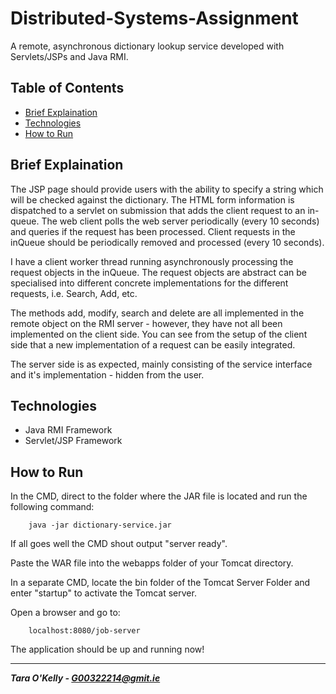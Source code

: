 # Distributed-Systems-Assignment
A remote, asynchronous dictionary lookup service developed with Servlets/JSPs and Java RMI.


## Table of Contents

+ [Brief Explaination](#brief_explaination)
+ [Technologies](#technologies)
+ [How to Run](#how-to-run)

## Brief Explaination

The JSP page should provide users with the ability to specify a string which will be checked against the dictionary. The HTML form information is dispatched to a servlet on submission that adds the client request to an in-queue. The web client polls the web server periodically (every 10 seconds) and queries if the request has been processed. Client requests in the inQueue should be periodically removed and processed (every 10 seconds).

I have a client worker thread running asynchronously processing the request objects in the inQueue. The request objects are abstract can be specialised into different concrete implementations for the different requests, i.e. Search, Add, etc.

The methods add, modify, search and delete are all implemented in the remote object on the RMI server - however, they have not all been implemented on the client side. You can see from the setup of the client side that a new implementation of a request can be easily integrated.

The server side is as expected, mainly consisting of the service interface and it's implementation - hidden from the user.

## Technologies

- Java RMI Framework
- Servlet/JSP Framework

## How to Run

In the CMD, direct to the folder where the JAR file is located and run the following command:

```
    java -jar dictionary-service.jar
```

If all goes well the CMD shout output "server ready".

Paste the WAR file into the webapps folder of your Tomcat directory.

In a separate CMD, locate the bin folder of the Tomcat Server Folder
and enter "startup" to activate the Tomcat server.

Open a browser and go to:

```
    localhost:8080/job-server
```

The application should be up and running now!

-----

__*Tara O'Kelly - G00322214@gmit.ie*__